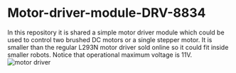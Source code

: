 # Motor-driver-module-DRV-8834

In this repository it is shared a simple motor driver module which could be used to control two brushed DC motors or a single stepper motor. It is smaller than the regular L293N motor driver sold online so it could fit inside smaller robots. Notice that operational maximum voltage is 11V.
![motor driver](https://user-images.githubusercontent.com/56493106/196721657-732eed70-d516-488d-b828-97122c90e748.PNG)

